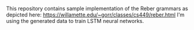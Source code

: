 This repository contains sample implementation of the Reber grammars as depicted here: https://willamette.edu/~gorr/classes/cs449/reber.html
I'm using the generated data to train LSTM neural networks.
